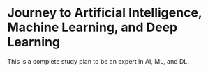 # Journey to Artificial Intelligence, Machine Learning, and Deep Learning
This is a complete study plan to be an expert in AI, ML, and DL.

